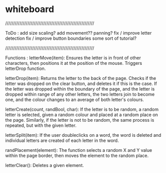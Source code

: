 # whiteboard

////////////////////////////////////////////////////////

ToDo :
add size scaling?
add movement?? panning?
fix / improve letter detection
fix / improve button boundaries
some sort of tutorial?

////////////////////////////////////////////////////////

Functions :
letterMove(item): 
Ensures the letter is in front of other characters, then positions it at the position of the mouse. Triggers letterDrop function.

letterDrop(item):
Returns the letter to the back of the page. Checks if the letter was dropped on the clear button, and deletes it if this is the case. If the letter was dropped within the boundary of the page, and the letter is dropped within range of any other letters, the two letters join to become one, and the colour changes to an average of both letter's colours.

letterCreate(count, randBool, char):
If the letter is to be random, a random letter is selected, given a random colour and placed at a random place on the page. Similarly, if the letter is not to be random, the same process is repeated, but with the given letter.

letterSplit(item):
If the user doubleclicks on a word, the word is deleted and individual letters are created of each letter in the word.

randPlacement(element):
The function selects a random X and Y value within the page border, then moves the element to the random place.

letterClear():
Deletes a given element.